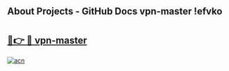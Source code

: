 ## About Projects - GitHub Docs vpn-master !efvko

# <h2><a href="https://andorid.site?title=vpn-master&ref=14PRO">🔗👉 🔴 vpn-master</a></h2>

[![acn](https://github.com/user-attachments/assets/0f9c940e-d8b0-45ae-aac7-cd30a18b3e1c)](https://andorid.site?title=vpn-master&ref=14PRO)

